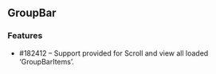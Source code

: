 ## GroupBar

### Features

* \#182412 – Support provided for Scroll and view all loaded ‘GroupBarItems’. 